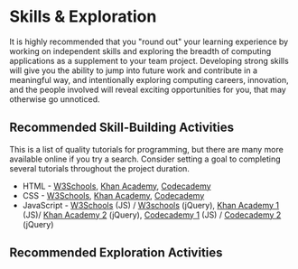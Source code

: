# Skills & Exploration

It is highly recommended that you "round out" your learning experience by working on independent skills and exploring the breadth of computing applications as a supplement to your team project. Developing strong skills will give you the ability to jump into future work and contribute in a meaningful way, and intentionally exploring computing careers, innovation, and the people involved will reveal exciting opportunities for you, that may otherwise go unnoticed.

## Recommended Skill-Building Activities

This is a list of quality tutorials for programming, but there are many more available online if you try a search. Consider setting a goal to completing several tutorials throughout the project duration.

* HTML - [W3Schools](https://www.w3schools.com/html/default.asp), [Khan Academy](https://www.khanacademy.org/computing/computer-programming/html-css), [Codecademy](https://www.codecademy.com/learn/learn-html)​
* CSS - [W3Schools](https://www.w3schools.com/css/default.asp), [Khan Academy](https://www.khanacademy.org/computing/computer-programming/html-css), [Codecademy](https://www.codecademy.com/learn/learn-css)​
* JavaScript - [W3Schools](https://www.w3schools.com/jS/default.asp) \(JS\) / [W3schools](https://www.w3schools.com/jquery/default.asp) \(jQuery\), [Khan Academy 1](https://www.khanacademy.org/computing/computer-programming/programming) \(JS\)/ [Khan Academy 2](https://www.khanacademy.org/computing/computer-programming/html-js-jquery) \(jQuery\), [Codecademy 1](https://www.codecademy.com/learn/introduction-to-javascript) \(JS\) / [Codecademy 2](https://www.codecademy.com/learn/learn-jquery) \(jQuery\)

## Recommended Exploration Activities



